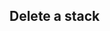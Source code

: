 <!-- usedin: [ _legacy_docker/getting-started/stack-definition.md, _maestro/getting-started/stack-definition.md, _node/getting-started/stack-definition.md, _rails/getting-started/stack-definition.md] -->


## Delete a stack




